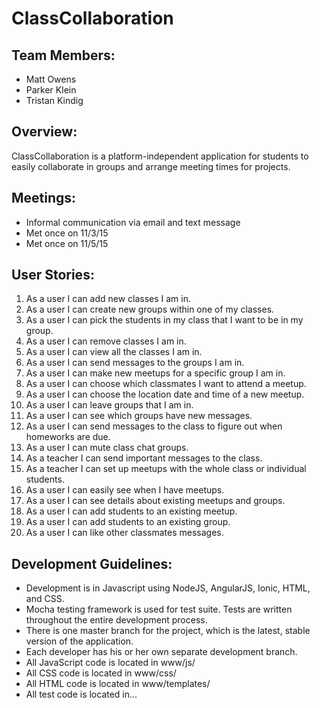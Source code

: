 # ClassCollaboration

## Team Members:
- Matt Owens
- Parker Klein
- Tristan Kindig

## Overview:
ClassCollaboration is a platform-independent application for students to easily collaborate in groups and arrange meeting times for projects.

## Meetings:
- Informal communication via email and text message
- Met once on 11/3/15
- Met once on 11/5/15

## User Stories:
1. As a user I can add new classes I am in.
2. As a user I can create new groups within one of my classes.
3. As a user I can pick the students in my class that I want to be in my group.
4. As a user I can remove classes I am in.
5. As a user I can view all the classes I am in.
6. As a user I can send messages to the groups I am in.
7. As a user I can make new meetups for a specific group I am in.
8. As a user I can choose which classmates I want to attend a meetup.
9. As a user I can choose the location date and time of a new meetup.
10. As a user I can leave groups that I am in.
11. As a user I can see which groups have new messages.
12. As a user I can send messages to the class to figure out when homeworks are due.
13. As a user I can mute class chat groups.
14. As a teacher I can send important messages to the class.
15. As a teacher I can set up meetups with the whole class or individual students.
16. As a user I can easily see when I have meetups.
17. As a user I can see details about existing meetups and groups.
18. As a user I can add students to an existing meetup.
19. As a user I can add students to an existing group.
20. As a user I can like other classmates messages.

## Development Guidelines:
- Development is in Javascript using NodeJS, AngularJS, Ionic, HTML, and CSS.
- Mocha testing framework is used for test suite. Tests are written throughout the entire development process.
- There is one master branch for the project, which is the latest, stable version of the application.
- Each developer has his or her own separate development branch.
- All JavaScript code is located in www/js/
- All CSS code is located in www/css/
- All HTML code is located in www/templates/
- All test code is located in...
